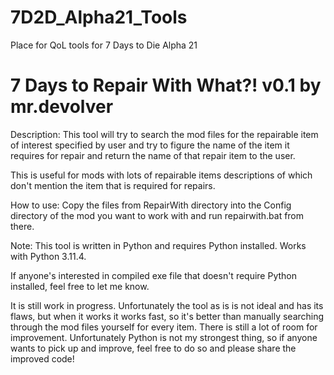 # 7D2D_Alpha21_Tools
Place for QoL tools for 7 Days to Die Alpha 21

# 7 Days to Repair With What?! v0.1 by mr.devolver
Description:
This tool will try to search the mod files for the repairable item of interest
specified by user and try to figure the name of the item it requires for repair
and return the name of that repair item to the user.

This is useful for mods with lots of repairable items descriptions of which don't
mention the item that is required for repairs.

How to use:
Copy the files from RepairWith directory into the Config directory of the mod
you want to work with and run repairwith.bat from there.

Note:
This tool is written in Python and requires Python installed. Works with Python 3.11.4.

If anyone's interested in compiled exe file that doesn't require Python installed, feel free to let me know.

It is still work in progress. Unfortunately the tool as is is not ideal and has its
flaws, but when it works it works fast, so it's better than manually searching through the mod files
yourself for every item. There is still a lot of room for improvement. Unfortunately Python is not my strongest
thing, so if anyone wants to pick up and improve, feel free to do so and please share the improved code!
